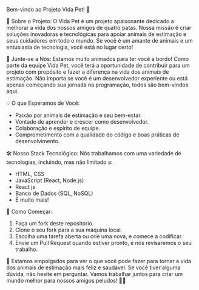 Bem-vindo ao Projeto Vida Pet! 🐾

👋 Sobre o Projeto:
O Vida Pet é um projeto apaixonante dedicado a melhorar a vida dos nossos amigos de quatro patas. Nossa missão é criar soluções inovadoras e tecnológicas para apoiar animais de estimação e seus cuidadores em todo o mundo. Se você é um amante de animais e um entusiasta de tecnologia, você está no lugar certo!

🚀 Junte-se a Nós:
Estamos muito animados para ter você a bordo! Como parte da equipe Vida Pet, você terá a oportunidade de contribuir para um projeto com propósito e fazer a diferença na vida dos animais de estimação. Não importa se você é um desenvolvedor experiente ou está apenas começando sua jornada na programação, todos são bem-vindos aqui.

💡 O que Esperamos de Você:

- Paixão por animais de estimação e seu bem-estar.
- Vontade de aprender e crescer como desenvolvedor.
- Colaboração e espírito de equipe.
- Comprometimento com a qualidade do código e boas práticas de desenvolvimento.

🛠️ Nosso Stack Tecnológico:
Nós trabalhamos com uma variedade de tecnologias, incluindo, mas não limitado a:

- HTML, CSS
- JavaScript (React, Node.js)
- React js
- Banco de Dados (SQL, NoSQL)
- E muito mais!

🤝 Como Começar:

1. Faça um fork deste repositório.
2. Clone o seu fork para a sua máquina local.
3. Escolha uma tarefa aberta ou crie uma nova, e comece a codificar.
4. Envie um Pull Request quando estiver pronto, e nós revisaremos o seu trabalho.

🎉 Estamos empolgados para ver o que você pode fazer para tornar a vida dos animais de estimação mais feliz e saudável. Se você tiver alguma dúvida, não hesite em perguntar. Vamos trabalhar juntos para criar um mundo melhor para nossos amigos peludos! 🐶🐱
